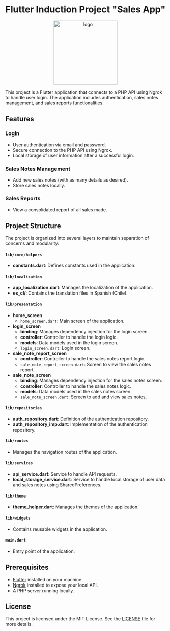 # Flutter Induction Project "Sales App"

<div style="text-align: center;">
  <img src="https://github.com/sheyls/Sales-App-flutter/assets/70074598/ad89d052-fadc-4310-8ed6-95717229b39b" alt="logo" width="200"/>
</div>

This project is a Flutter application that connects to a PHP API using Ngrok to handle user login. The application includes authentication, sales notes management, and sales reports functionalities.

## Features

### Login
- User authentication via email and password.
- Secure connection to the PHP API using Ngrok.
- Local storage of user information after a successful login.

### Sales Notes Management
- Add new sales notes (with as many details as desired).
- Store sales notes locally.

### Sales Reports
- View a consolidated report of all sales made.

## Project Structure

The project is organized into several layers to maintain separation of concerns and modularity:

#### `lib/core/helpers`
- **constants.dart**: Defines constants used in the application.

#### `lib/localization`
- **app_localization.dart**: Manages the localization of the application.
- **es_cl/**: Contains the translation files in Spanish (Chile).

#### `lib/presentation`
- **home_screen**
  - `home_screen.dart`: Main screen of the application.
- **login_screen**
  - **binding**: Manages dependency injection for the login screen.
  - **controller**: Controller to handle the login logic.
  - **models**: Data models used in the login screen.
  - `login_screen.dart`: Login screen.
- **sale_note_report_screen**
  - **controller**: Controller to handle the sales notes report logic.
  - `sale_note_report_screen.dart`: Screen to view the sales notes report.
- **sale_note_screen**
  - **binding**: Manages dependency injection for the sales notes screen.
  - **controller**: Controller to handle the sales notes logic.
  - **models**: Data models used in the sales notes screen.
  - `sale_note_screen.dart`: Screen to add and view sales notes.

#### `lib/repositories`
- **auth_repository.dart**: Definition of the authentication repository.
- **auth_repository_imp.dart**: Implementation of the authentication repository.

#### `lib/routes`
- Manages the navigation routes of the application.

#### `lib/services`
- **api_service.dart**: Service to handle API requests.
- **local_storage_service.dart**: Service to handle local storage of user data and sales notes using SharedPreferences.

#### `lib/theme`
- **theme_helper.dart**: Manages the themes of the application.

#### `lib/widgets`
- Contains reusable widgets in the application.

#### `main.dart`
- Entry point of the application.

## Prerequisites
- [Flutter](https://flutter.dev/docs/get-started/install) installed on your machine.
- [Ngrok](https://ngrok.com/) installed to expose your local API.
- A PHP server running locally.

## License

This project is licensed under the MIT License. See the [LICENSE](LICENSE) file for more details.

